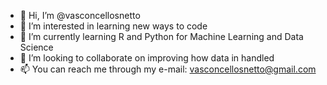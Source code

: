 - 👋 Hi, I’m @vasconcellosnetto
- 👀 I’m interested in learning new ways to code
- 🌱 I’m currently learning R and Python for Machine Learning and Data Science
- 💞️ I’m looking to collaborate on improving how data in handled
- 📫 You can reach me through my e-mail: vasconcellosnetto@gmail.com

<!---
vasconcellosnetto/vasconcellosnetto is a ✨ special ✨ repository because its `README.md` (this file) appears on your GitHub profile.
You can click the Preview link to take a look at your changes.
--->
